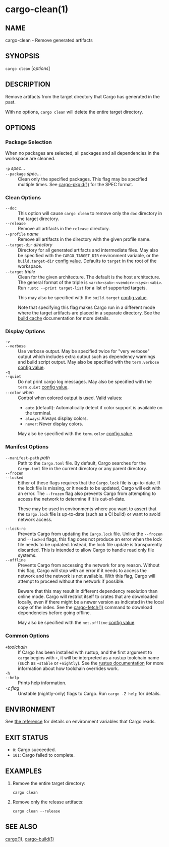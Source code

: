 # cargo-clean(1)


## NAME

cargo-clean - Remove generated artifacts

## SYNOPSIS

`cargo clean` [_options_]

## DESCRIPTION

Remove artifacts from the target directory that Cargo has generated in the
past.

With no options, `cargo clean` will delete the entire target directory.

## OPTIONS

### Package Selection

When no packages are selected, all packages and all dependencies in the
workspace are cleaned.

<dl>
<dt class="option-term" id="option-cargo-clean--p"><a class="option-anchor" href="#option-cargo-clean--p"></a><code>-p</code> <em>spec</em>...</dt>
<dt class="option-term" id="option-cargo-clean---package"><a class="option-anchor" href="#option-cargo-clean---package"></a><code>--package</code> <em>spec</em>...</dt>
<dd class="option-desc">Clean only the specified packages. This flag may be specified
multiple times. See <a href="cargo-pkgid.html">cargo-pkgid(1)</a> for the SPEC format.</dd>

</dl>

### Clean Options

<dl>

<dt class="option-term" id="option-cargo-clean---doc"><a class="option-anchor" href="#option-cargo-clean---doc"></a><code>--doc</code></dt>
<dd class="option-desc">This option will cause <code>cargo clean</code> to remove only the <code>doc</code> directory in
the target directory.</dd>


<dt class="option-term" id="option-cargo-clean---release"><a class="option-anchor" href="#option-cargo-clean---release"></a><code>--release</code></dt>
<dd class="option-desc">Remove all artifacts in the <code>release</code> directory.</dd>


<dt class="option-term" id="option-cargo-clean---profile"><a class="option-anchor" href="#option-cargo-clean---profile"></a><code>--profile</code> <em>name</em></dt>
<dd class="option-desc">Remove all artifacts in the directory with the given profile name.</dd>


<dt class="option-term" id="option-cargo-clean---target-dir"><a class="option-anchor" href="#option-cargo-clean---target-dir"></a><code>--target-dir</code> <em>directory</em></dt>
<dd class="option-desc">Directory for all generated artifacts and intermediate files. May also be
specified with the <code>CARGO_TARGET_DIR</code> environment variable, or the
<code>build.target-dir</code> <a href="../reference/config.html">config value</a>.
Defaults to <code>target</code> in the root of the workspace.</dd>



<dt class="option-term" id="option-cargo-clean---target"><a class="option-anchor" href="#option-cargo-clean---target"></a><code>--target</code> <em>triple</em></dt>
<dd class="option-desc">Clean for the given architecture. The default is the host architecture. The general format of the triple is
<code>&lt;arch&gt;&lt;sub&gt;-&lt;vendor&gt;-&lt;sys&gt;-&lt;abi&gt;</code>. Run <code>rustc --print target-list</code> for a
list of supported targets.</p>
<p>This may also be specified with the <code>build.target</code>
<a href="../reference/config.html">config value</a>.</p>
<p>Note that specifying this flag makes Cargo run in a different mode where the
target artifacts are placed in a separate directory. See the
<a href="../guide/build-cache.html">build cache</a> documentation for more details.</dd>



</dl>

### Display Options

<dl>
<dt class="option-term" id="option-cargo-clean--v"><a class="option-anchor" href="#option-cargo-clean--v"></a><code>-v</code></dt>
<dt class="option-term" id="option-cargo-clean---verbose"><a class="option-anchor" href="#option-cargo-clean---verbose"></a><code>--verbose</code></dt>
<dd class="option-desc">Use verbose output. May be specified twice for &quot;very verbose&quot; output which
includes extra output such as dependency warnings and build script output.
May also be specified with the <code>term.verbose</code>
<a href="../reference/config.html">config value</a>.</dd>


<dt class="option-term" id="option-cargo-clean--q"><a class="option-anchor" href="#option-cargo-clean--q"></a><code>-q</code></dt>
<dt class="option-term" id="option-cargo-clean---quiet"><a class="option-anchor" href="#option-cargo-clean---quiet"></a><code>--quiet</code></dt>
<dd class="option-desc">Do not print cargo log messages.
May also be specified with the <code>term.quiet</code>
<a href="../reference/config.html">config value</a>.</dd>


<dt class="option-term" id="option-cargo-clean---color"><a class="option-anchor" href="#option-cargo-clean---color"></a><code>--color</code> <em>when</em></dt>
<dd class="option-desc">Control when colored output is used. Valid values:</p>
<ul>
<li><code>auto</code> (default): Automatically detect if color support is available on the
terminal.</li>
<li><code>always</code>: Always display colors.</li>
<li><code>never</code>: Never display colors.</li>
</ul>
<p>May also be specified with the <code>term.color</code>
<a href="../reference/config.html">config value</a>.</dd>


</dl>

### Manifest Options

<dl>
<dt class="option-term" id="option-cargo-clean---manifest-path"><a class="option-anchor" href="#option-cargo-clean---manifest-path"></a><code>--manifest-path</code> <em>path</em></dt>
<dd class="option-desc">Path to the <code>Cargo.toml</code> file. By default, Cargo searches for the
<code>Cargo.toml</code> file in the current directory or any parent directory.</dd>



<dt class="option-term" id="option-cargo-clean---frozen"><a class="option-anchor" href="#option-cargo-clean---frozen"></a><code>--frozen</code></dt>
<dt class="option-term" id="option-cargo-clean---locked"><a class="option-anchor" href="#option-cargo-clean---locked"></a><code>--locked</code></dt>
<dd class="option-desc">Either of these flags requires that the <code>Cargo.lock</code> file is
up-to-date. If the lock file is missing, or it needs to be updated, Cargo will
exit with an error. The <code>--frozen</code> flag also prevents Cargo from
attempting to access the network to determine if it is out-of-date.</p>
<p>These may be used in environments where you want to assert that the
<code>Cargo.lock</code> file is up-to-date (such as a CI build) or want to avoid network
access.</dd>


<dt class="option-term" id="option-cargo-clean---lock-ro"><a class="option-anchor" href="#option-cargo-clean---lock-ro"></a><code>--lock-ro</code></dt>
<dd class="option-desc">Prevents Cargo from updating the <code>Cargo.lock</code> file. Unlike the <code>--frozen</code>
and <code>--locked</code> flags, this flag does not produce an error when the lock
file needs to be updated. Instead, the lock file update is transparently
discarded. This is intended to allow Cargo to handle read only file systems.</dd>


<dt class="option-term" id="option-cargo-clean---offline"><a class="option-anchor" href="#option-cargo-clean---offline"></a><code>--offline</code></dt>
<dd class="option-desc">Prevents Cargo from accessing the network for any reason. Without this
flag, Cargo will stop with an error if it needs to access the network and
the network is not available. With this flag, Cargo will attempt to
proceed without the network if possible.</p>
<p>Beware that this may result in different dependency resolution than online
mode. Cargo will restrict itself to crates that are downloaded locally, even
if there might be a newer version as indicated in the local copy of the index.
See the <a href="cargo-fetch.html">cargo-fetch(1)</a> command to download dependencies before going
offline.</p>
<p>May also be specified with the <code>net.offline</code> <a href="../reference/config.html">config value</a>.</dd>


</dl>

### Common Options

<dl>

<dt class="option-term" id="option-cargo-clean-+toolchain"><a class="option-anchor" href="#option-cargo-clean-+toolchain"></a><code>+</code><em>toolchain</em></dt>
<dd class="option-desc">If Cargo has been installed with rustup, and the first argument to <code>cargo</code>
begins with <code>+</code>, it will be interpreted as a rustup toolchain name (such
as <code>+stable</code> or <code>+nightly</code>).
See the <a href="https://rust-lang.github.io/rustup/overrides.html">rustup documentation</a>
for more information about how toolchain overrides work.</dd>


<dt class="option-term" id="option-cargo-clean--h"><a class="option-anchor" href="#option-cargo-clean--h"></a><code>-h</code></dt>
<dt class="option-term" id="option-cargo-clean---help"><a class="option-anchor" href="#option-cargo-clean---help"></a><code>--help</code></dt>
<dd class="option-desc">Prints help information.</dd>


<dt class="option-term" id="option-cargo-clean--Z"><a class="option-anchor" href="#option-cargo-clean--Z"></a><code>-Z</code> <em>flag</em></dt>
<dd class="option-desc">Unstable (nightly-only) flags to Cargo. Run <code>cargo -Z help</code> for details.</dd>


</dl>


## ENVIRONMENT

See [the reference](../reference/environment-variables.html) for
details on environment variables that Cargo reads.


## EXIT STATUS

* `0`: Cargo succeeded.
* `101`: Cargo failed to complete.


## EXAMPLES

1. Remove the entire target directory:

       cargo clean

2. Remove only the release artifacts:

       cargo clean --release

## SEE ALSO
[cargo(1)](cargo.html), [cargo-build(1)](cargo-build.html)
